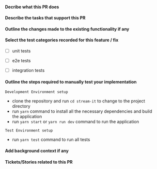 #### Decribe what this PR does

#### Describe the tasks that support this PR

#### Outline the changes made to the existing functionality if any

#### Select the test categories recorded for this feature / fix

- [ ] unit tests

- [ ] e2e tests

- [ ] integration tests

#### Outline the steps required to manually test your implementation

`Development Environment setup`

- clone the repository and run `cd stream-it` to change to the project directory
- run `yarn` command to install all the necessary dependencies and build the application
- run `yarn start` or `yarn run dev` command to run the application

`Test Environment setup`

- run `yarn test` command to run all tests

#### Add background context if any

#### Tickets/Stories related to this PR
